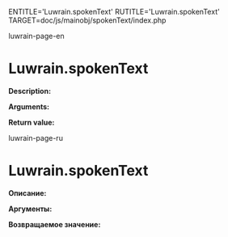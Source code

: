
ENTITLE='Luwrain.spokenText'
RUTITLE='Luwrain.spokenText'
TARGET=doc/js/mainobj/spokenText/index.php

luwrain-page-en

# Luwrain.spokenText

__Description:__

__Arguments:__

__Return value:__


luwrain-page-ru

# Luwrain.spokenText 

__Описание:__

__Аргументы:__

__Возвращаемое значение:__

